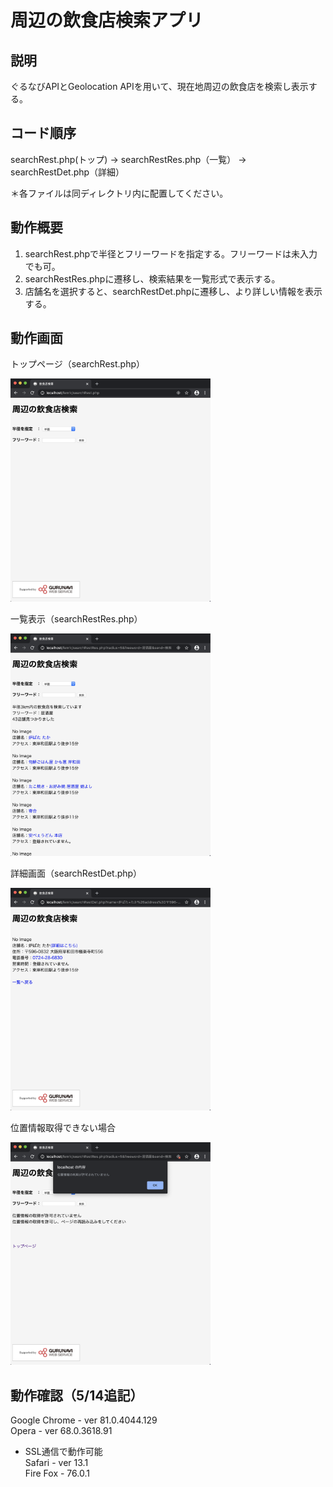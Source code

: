 # 周辺の飲食店検索アプリ

## 説明
ぐるなびAPIとGeolocation APIを用いて、現在地周辺の飲食店を検索し表示する。

## コード順序
searchRest.php(トップ) -> searchRestRes.php（一覧） -> searchRestDet.php（詳細）

＊各ファイルは同ディレクトリ内に配置してください。

## 動作概要
1. searchRest.phpで半径とフリーワードを指定する。フリーワードは未入力でも可。
2. searchRestRes.phpに遷移し、検索結果を一覧形式で表示する。
3. 店舗名を選択すると、searchRestDet.phpに遷移し、より詳しい情報を表示する。

## 動作画面
トップページ（searchRest.php）

<img src="https://github.com/momosuke124/image/blob/master/searchRest.png" width="320px">

一覧表示（searchRestRes.php）

<img src="https://github.com/momosuke124/image/blob/master/searchRestRes.png" width="320px">

詳細画面（searchRestDet.php）

<img src="https://github.com/momosuke124/image/blob/master/searchRestDet.png" width="320px">

位置情報取得できない場合

<img src="https://github.com/momosuke124/image/blob/master/Dontlocation.png" width="320px">

## 動作確認（5/14追記）
Google Chrome - ver 81.0.4044.129  
Opera - ver 68.0.3618.91  
- SSL通信で動作可能  
Safari - ver 13.1  
Fire Fox - 76.0.1  
